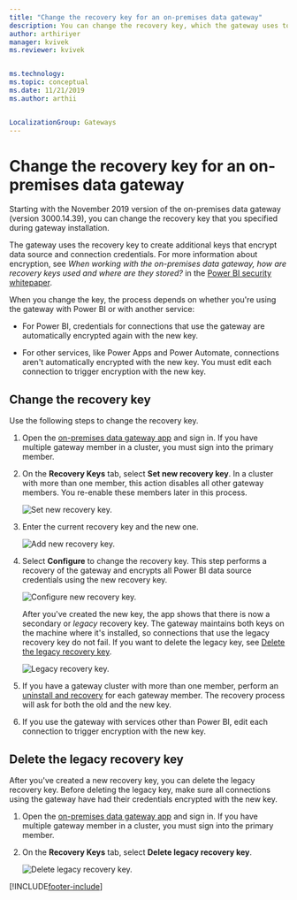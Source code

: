 ```yaml
---
title: "Change the recovery key for an on-premises data gateway"
description: You can change the recovery key, which the gateway uses to create additional keys that encrypt data source and connection credentials.
author: arthiriyer
manager: kvivek
ms.reviewer: kvivek


ms.technology:
ms.topic: conceptual
ms.date: 11/21/2019
ms.author: arthii


LocalizationGroup: Gateways
---
```


# Change the recovery key for an on-premises data gateway

Starting with the November 2019 version of the on-premises data gateway (version 3000.14.39), you can change the recovery key that you specified during gateway installation.

The gateway uses the recovery key to create additional keys that encrypt data source and connection credentials. For more information about encryption, see _When working with the on-premises data gateway, how are recovery keys used and where are they stored?_ in the [Power BI security whitepaper](/power-bi/whitepaper-powerbi-security#power-bi-security-questions-and-answers).

When you change the key, the process depends on whether you're using the gateway with Power BI or with another service:

- For Power BI, credentials for connections that use the gateway are automatically encrypted again with the new key.

- For other services, like Power Apps and Power Automate, connections aren't automatically encrypted with the new key. You must edit each connection to trigger encryption with the new key.

## Change the recovery key

Use the following steps to change the recovery key.

1. Open the [on-premises data gateway app](service-gateway-app.md) and sign in. If you have multiple gateway member in a cluster, you must sign into the primary member.

1. On the **Recovery Keys** tab, select **Set new recovery key**. In a cluster with more than one member, this action disables all other gateway members. You re-enable these members later in this process.

    ![Set new recovery key.](media/service-gateway-recovery-key/set-new-recovery-key.png)

1. Enter the current recovery key and the new one.

    ![Add new recovery key.](media/service-gateway-recovery-key/add-new-recovery-key.png)

1. Select **Configure** to change the recovery key. This step performs a recovery of the gateway and encrypts all Power BI data source credentials using the new recovery key.

    ![Configure new recovery key.](media/service-gateway-recovery-key/configure-new-recovery-key.png)

    After you've created the new key, the app shows that there is now a secondary or _legacy_ recovery key. The gateway maintains both keys on the machine where it's installed, so connections that use the legacy recovery key do not fail. If you want to delete the legacy key, see [Delete the legacy recovery key](#delete-the-legacy-recovery-key).

    ![Legacy recovery key.](media/service-gateway-recovery-key/legacy-recovery-key.png)

1. If you have a gateway cluster with more than one member, perform an [uninstall and recovery](service-gateway-migrate.md) for each gateway member.  The recovery process will ask for both the old and the new key.

1. If you use the gateway with services other than Power BI, edit each connection to trigger encryption with the new key.

## Delete the legacy recovery key

After you've created a new recovery key, you can delete the legacy recovery key. Before deleting the legacy key, make sure all connections using the gateway have had their credentials encrypted with the new key.

1. Open the [on-premises data gateway app](service-gateway-app.md) and sign in. If you have multiple gateway member in a cluster, you must sign into the primary member.

1. On the **Recovery Keys** tab, select **Delete legacy recovery key**.

    ![Delete legacy recovery key.](media/service-gateway-recovery-key/delete-legacy-recovery-key.png)

[!INCLUDE[footer-include](../includes/footer-banner.md)]
